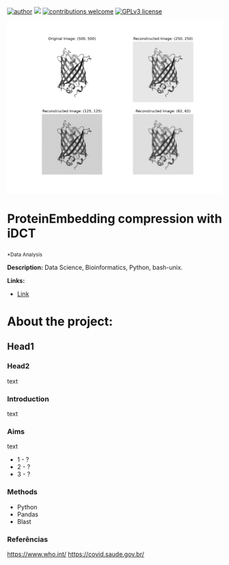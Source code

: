 [![author](https://img.shields.io/badge/author-Authors-blue.svg)](https://wilkelab.org) [![](https://img.shields.io/badge/python-3.8+-yellow.svg)](https://www.python.org/downloads/release/python) [![contributions welcome](https://img.shields.io/badge/contributions-welcome-brightgreen.svg?style=flat)](https://github.com/allmanbrent/picornavirus_2C_protein/issues) [![GPLv3 license](https://img.shields.io/badge/License-GPLv3-lightgrey.svg)](http://perso.crans.org/besson/LICENSE.html)

<p align="center">
  <img src="banner.png" >
</p>

# ProteinEmbedding compression with iDCT
<sub>*Data Analysis</sub>


**Description:** Data Science, Bioinformatics, Python, bash-unix.


**Links:**

* [Link](https://wilkelab.org)


# About the project:

## Head1
### Head2

text

### Introduction

text

### Aims

text

* 1 - ?
* 2 - ?
* 3 - ?


### Methods

* Python 
* Pandas 
* Blast 


### Referências
https://www.who.int/
https://covid.saude.gov.br/


